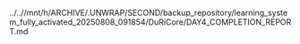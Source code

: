../..//mnt/h/ARCHIVE/.UNWRAP/SECOND/backup_repository/learning_system_fully_activated_20250808_091854/DuRiCore/DAY4_COMPLETION_REPORT.md